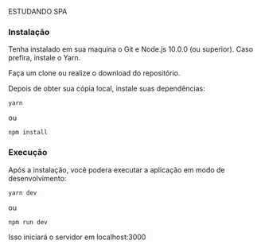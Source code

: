 ESTUDANDO SPA
### Instalação
Tenha instalado em sua maquina o Git e Node.js 10.0.0 (ou superior). Caso prefira, instale o Yarn.

Faça um clone ou realize o download do repositório.

Depois de obter sua cópia local, instale suas dependências:
```
yarn
```
ou

```
npm install
```

### Execução
Após a instalação, você podera executar a aplicação em modo de desenvolvimento:

```
yarn dev
```

ou 

```
npm run dev
```
Isso iniciará o servidor em localhost:3000
